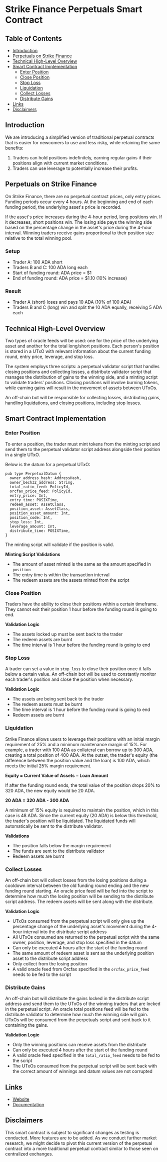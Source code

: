# Strike Finance Perpetuals Smart Contract

## Table of Contents
- [Introduction](#introduction)
- [Perpetuals on Strike Finance](#perpetuals-on-strike-finance)
- [Technical High-Level Overview](#technical-high-level-overview)
- [Smart Contract Implementation](#smart-contract-implementation)
  - [Enter Position](#enter-position)
  - [Close Position](#close-position)
  - [Stop Loss](#stop-loss)
  - [Liquidation](#liquidation)
  - [Collect Losses](#collect-losses)
  - [Distribute Gains](#distribute-gains)
- [Links](#links)
- [Disclaimers](#disclaimers)

## Introduction
We are introducing a simplified version of traditional perpetual contracts that is easier for newcomers to use and less risky, while retaining the same benefits:

1) Traders can hold positions indefinitely, earning regular gains if their positions align with current market conditions.
2) Traders can use leverage to potentially increase their profits.

## Perpetuals on Strike Finance 
On Strike Finance, there are no perpetual contract prices, only entry prices. Funding periods occur every 4 hours. At the beginning and end of each funding period, the underlying asset's price is recorded.

If the asset's price increases during the 4-hour period, long positions win. If it decreases, short positions win.
The losing side pays the winning side based on the percentage change in the asset's price during the 4-hour interval. Winning traders receive gains proportional to their position size relative to the total winning pool.

### Setup
- Trader A: 100 ADA short
- Traders B and C: 100 ADA long each
- Start of funding round: ADA price = $1
- End of funding round: ADA price = $1.10 (10% increase)

### Result
- Trader A (short) loses and pays 10 ADA (10% of 100 ADA)
- Traders B and C (long) win and split the 10 ADA equally, receiving 5 ADA each

## Technical High-Level Overview
Two types of oracle feeds will be used: one for the price of the underlying asset and another for the total long/short positions. Each person's position is stored in a UTxO with relevant information about the current funding round, entry price, leverage, and stop loss.

The system employs three scripts: a perpetual validator script that handles closing positions and collecting losses, a distribute validator script that manages the distribution of gains to the winning side, and a minting script to validate traders' positions. Closing positions will involve burning tokens, while earning gains will result in the movement of assets between UTxOs.

An off-chain bot will be responsible for collecting losses, distributing gains, handling liquidations, and closing positions, including stop losses.

## Smart Contract Implementation
### Enter Position
To enter a position, the trader must mint tokens from the minting script and send them to the perpetual validator script address alongside their position in a single UTxO.

Below is the datum for a perpetual UTxO:
```
pub type PerpetualDatum {
  owner_address_hash: AddressHash,
  owner_bech32_address: String,
  total_ratio_feed: PolicyId,
  orcfax_price_feed: PolicyId,
  entry_price: Int,
  entry_time: POSIXTime,
  redeem_asset: AssetClass,
  position_asset: AssetClass,
  position_asset_amount: Int,
  position_code: Int,
  stop_loss: Int,
  leverage_amount: Int,
  distribute_time: POSIXTime,
}
```

The minting script will validate if the position is valid.

**Minting Script Validations**
* The amount of asset minted is the same as the amount specified in `position`
* The entry time is within the transaction interval
* The redeem assets are the assets minted from the script

### Close Position
Traders have the ability to close their positions within a certain timeframe. They cannot exit their position 1 hour before the funding round is going to end.

**Validation Logic**
* The assets locked up must be sent back to the trader
* The redeem assets are burnt
* The time interval is 1 hour before the funding round is going to end

### Stop Loss 
A trader can set a value in `stop_loss` to close their position once it falls below a certain value. An off-chain bot will be used to constantly monitor each trader's position and close the position when necessary.

**Validation Logic**
* The assets are being sent back to the trader
* The redeem assets must be burnt
* The time interval is 1 hour before the funding round is going to end
* Redeem assets are burnt 

### Liquidation
Strike Finance allows users to leverage their positions with an initial margin requirement of 25% and a minimum maintenance margin of 15%. For example, a trader with 100 ADA as collateral can borrow up to 300 ADA, creating a total position of 400 ADA. At the outset, the trader's equity (the difference between the position value and the loan) is 100 ADA, which meets the initial 25% margin requirement.

**Equity = Current Value of Assets − Loan Amount**

If after the funding round ends, the total value of the position drops 20% to 320 ADA, the new equity would be 20 ADA.

**20 ADA = 320 ADA - 300 ADA**

A minimum of 15% equity is required to maintain the position, which in this case is 48 ADA. Since the current equity (20 ADA) is below this threshold, the trader's position will be liquidated. The liquidated funds will automatically be sent to the distribute validator.

**Validations**
* The position falls below the margin requirement
* The funds are sent to the distribute validator
* Redeem assets are burnt

### Collect Losses 
An off-chain bot will collect losses from the losing positions during a cooldown interval between the old funding round ending and the new funding round starting. An oracle price feed will be fed into the script to determine how much the losing position will be sending to the distribute script address. The redeem assets will be sent along with the distribute. 

**Validation Logic**
* UTxOs consumed from the perpetual script will only give up the percentage change of the underlying asset's movement during the 4-hour interval into the distribute script address
* All UTxOs consumed are returned to the perpetual script with the same owner, position, leverage, and stop loss specified in the datum
* Can only be executed 4 hours after the start of the funding round
* The same amount of redeem asset is sent as the underlying position asset to the distribute script address
* Only collect from the losing position
* A valid oracle feed from Orcfax specified in the `orcfax_price_feed` needs to be fed to the script

### Distribute Gains
An off-chain bot will distribute the gains locked in the distribute script address and send them to the UTxOs of the winning traders that are locked in the perpetual script. An oracle total positions feed will be fed to the distribute validator to determine how much the winning side will gain. UTxOs will be consumed from the perpetuals script and sent back to it containing the gains.

**Validation Logic**
* Only the winning positions can receive assets from the distribute 
* Can only be executed 4 hours after the start of the funding round
* A valid oracle feed specified in the `total_ratio_feed` needs to be fed to the script
* The UTxOs consumed from the perpetual script will be sent back with the correct amount of winnings and datum values are not corrupted

## Links
- [Website](https://www.strikefinance.org/perpetuals)
- [Documentation](https://docs.strikefinance.org/)

## Disclaimers
This smart contract is subject to significant changes as testing is conducted. More features are to be added. As we conduct further market research, we might decide to pivot this current version of the perpetual contract into a more traditional perpetual contract similar to those seen on centralized exchanges.
